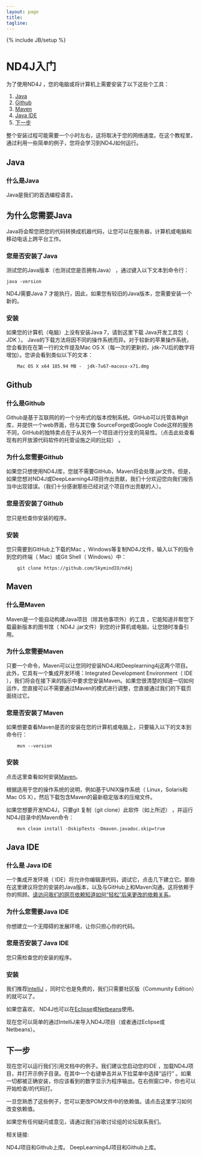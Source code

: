```yaml
---
layout: page
title: 
tagline: 
---
```

{% include JB/setup %}

# ND4J入门

为了使用ND4J ，您的电脑或将计算机上需要安装了以下这些个工具：

1. [Java](http://nd4j.org/zh-getstarted.html#java)
2. [Github](http://nd4j.org/zh-getstarted.html#github)
3. [Maven](http://nd4j.org/zh-getstarted.html#maven)
4. [Java IDE](http://nd4j.org/zh-getstarted.html#ide)
5. [下一步](http://nd4j.org/zh-getstarted.html#next)

整个安装过程可能需要一个小时左右，这将取决于您的网络速度。在这个教程里，通过利用一些简单的例子，您将会学习到ND4J如何运行。

## <a name="java">Java</a>

### 什么是Java

Java是我们的首选编程语言。

## 为什么您需要Java

Java将会帮您把您的代码转换成机器代码，让您可以在服务器，计算机或电脑和移动电话上跨平台工作。

### 您是否安装了Java

测试您的Java版本（也测试您是否拥有Java） ，通过键入以下文本到命令行：

    java -version

ND4J需要Java 7 才能执行，因此，如果您有较旧的Java版本，您需要安装一个新的。

### 安装

如果您的计算机（电脑）上没有安装Java 7，请到这里下载 Java开发工具包（ JDK ）。 Java的下载方法将因不同的操作系统而异。对于较新的苹果操作系统，您会看到在在第一行的文件提及Mac OS X（每一次的更新的，jdk-7U后的数字将增加）。您讲会看到类似以下的文本：

        Mac OS X x64 185.94 MB -  jdk-7u67-macosx-x71.dmg
    
## <a name="github">Github</a>

### 什么是Github

Github是基于互联网的的一个分布式的版本控制系统。GitHub可以托管各种git库，并提供一个web界面，但与其它像 SourceForge或Google Code这样的服务不同，GitHub的独特卖点在于从另外一个项目进行分支的简易性。（点击此处查看现有的开放源代码软件的托管设施之间的比较） 。

### 为什么您需要Github

如果您只想使用ND4J库，您就不需要GitHub，Maven将会处理.jar文件。但是，如果您想对ND4J或DeepLearning4J项目作出贡献，我们十分欢迎您向我们报告当中出现错误。（我们十分感谢那些已经对这个项目作出贡献的人）。

### 您是否安装了Github

您只是检查你安装的程序。

### 安装

您只需要到GitHub上下载的Mac ，Windows等复制ND4J文件，输入以下的指令到您的终端（ Mac）或Git Shell（ Windows）中：

        git clone https://github.com/SkymindIO/nd4j

## <a name="maven">Maven</a>

### 什么是Maven

Maven是一个能自动构建Java项目（除其他事项外）的工具 ，它能知道并帮您下载最新版本的图书馆（ ND4J .jar文件）到您的计算机或电脑，让您随时准备引用。

### 为什么您需要Maven

只要一个命令，Maven可以让您同时安装ND4J和Deeplearning4j这两个项目。此外，它具有一个集成开发环境：Integrated Development Environment（ IDE ），我们将会在接下来的指示中要求您安装Maven。如果您很清楚的知道一切如何运作，您直接可以不需要通过Maven的模式进行调整，您直接通过我们的下载页面绕过它。

### 您是否安装了Maven

如果想要查看Maven是否的安装在您的计算机或电脑上，只要输入以下的文本到命令行：

        mvn --version

### 安装

点击这里查看如何安装[Maven](https://maven.apache.org/download.cgi)。

根据适用于您的操作系统的说明，例如基于UNIX操作系统（ Linux，Solaris和Mac OS X），然后下载包含Maven的最新稳定版本的压缩文件。

如果您想要开发ND4J，只要git 复制（git clone）此软件（如上所述） ，并运行ND4J目录中的Maven命令：

        mvn clean install -DskipTests -Dmaven.javadoc.skip=true

## <a name="ide">Java IDE</a>

### 什么是 Java IDE

一个集成开发环境（ IDE）将允许你编辑源代码，调试它，点击几下建立它。那些在这里建议将您的安装的Java版本，以及与GitHub上和Maven沟通，这将依赖于你的照顾。[请访问我们的网页依赖知道如何“轻松”后来更改的依赖关系](http://nd4j.org/dependencies.html)。

### 为什么您需要Java IDE

你想建立一个无障碍的发展环境，让你只担心你的代码。

### 您是否安装了Java IDE

您只需检查您的安装的程序。

### 安装

我们推荐[IntelliJ](https://www.jetbrains.com/idea/download/) ，同时它也是免费的，我们只需要社区版（Community Edition）的就可以了。

如果您喜欢， ND4J也可以在[Eclipse](http://books.sonatype.com/m2eclipse-book/reference/creating-sect-importing-projects.html)或[Netbeans](http://wiki.netbeans.org/MavenBestPractices)使用。

现在您可以简单的通过IntelliJ来导入ND4J项目（或者通过Eclipse或 Netbeans）。

## <a name="next">下一步</a>

现在您可以运行我们引用文档中的例子。我们建议您启动您的IDE ，加载ND4J项目，并打开示例子目录。在其中一个右键单击并从下拉菜单中选择“运行” 。如果一切都被正确安装，你应该看到的数字显示为程序输出。在右侧窗口中，你也可以开始检查/的代码打。

一旦您熟悉了这些例子，您可以更改POM文件中的依赖值。请点击这里学习如何改变依赖值。

如果您有任何疑问或意见，请通过我们谷歌讨论组的论坛联系我们。

相关链接:

ND4J项目和Github上库。
DeepLearning4J项目和Github上库。
